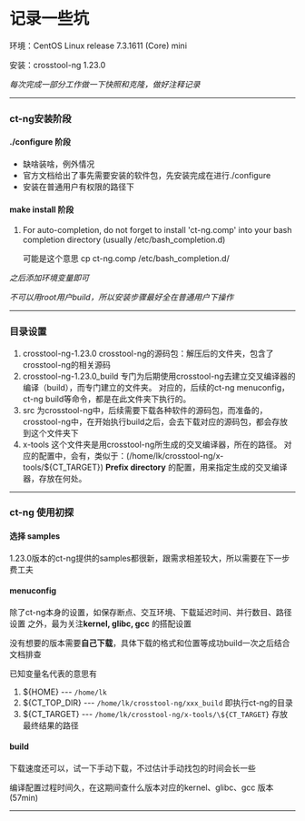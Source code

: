 # 记录一些坑

环境：CentOS Linux release 7.3.1611 (Core) mini

安装：crosstool-ng 1.23.0

*每次完成一部分工作做一下快照和克隆，做好注释记录*

---

### ct-ng安装阶段

#### ./configure 阶段

- 缺啥装啥，例外情况
- 官方文档给出了事先需要安装的软件包，先安装完成在进行./configure
- 安装在普通用户有权限的路径下

#### make install 阶段

1. For auto-completion, do not forget to install 'ct-ng.comp' into your bash completion directory (usually /etc/bash_completion.d)

   可能是这个意思 cp ct-ng.comp /etc/bash_completion.d/

*之后添加环境变量即可*

*不可以用root用户build，所以安装步骤最好全在普通用户下操作*

---

### 目录设置

1. crosstool-ng-1.23.0
  crosstool-ng的源码包：解压后的文件夹，包含了crosstool-ng的相关源码
2. crosstool-ng-1.23.0_build
  专门为后期使用crosstool-ng去建立交叉编译器的编译（build），而专门建立的文件夹。
  对应的，后续的ct-ng menuconfig，ct-ng build等命令，都是在此文件夹下执行的。
3. src
  为crosstool-ng中，后续需要下载各种软件的源码包，而准备的，
  crosstool-ng中，在开始执行build之后，会去下载对应的源码包，都会存放到这个文件夹下
4. x-tools
  这个文件夹是用crosstool-ng所生成的交叉编译器，所在的路径。
  对应的配置中，会有，类似于：(/home/lk/crosstool-ng/x-tools/\${CT_TARGET}) **Prefix directory** 的配置，用来指定生成的交叉编译器，存放在何处。

---

### ct-ng 使用初探

#### 选择 samples

1.23.0版本的ct-ng提供的samples都很新，跟需求相差较大，所以需要在下一步费工夫

#### menuconfig

除了ct-ng本身的设置，如保存断点、交互环境、下载延迟时间、并行数目、路径设置 之外，最为关注**kernel, glibc, gcc** 的搭配设置

没有想要的版本需要**自己下载**，具体下载的格式和位置等成功build一次之后结合文档排查

已知变量名代表的意思有 

1. ${HOME}  --- `/home/lk`
2. ${CT_TOP_DIR} --- `/home/lk/crosstool-ng/xxx_build` 即执行ct-ng的目录
3. ${CT_TARGET} --- `/home/lk/crosstool-ng/x-tools/\${CT_TARGET}` 存放最终结果的路径

#### build

下载速度还可以，试一下手动下载，不过估计手动找包的时间会长一些

编译配置过程时间久，在这期间查什么版本对应的kernel、glibc、gcc 版本 (57min)



---



